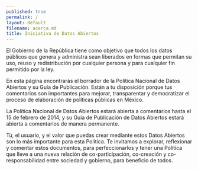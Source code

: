 ```yaml
---
published: true
permalink: /
layout: default
filename: acerca.md
title: Iniciativa de Datos Abiertos
---
```


El Gobierno de la República tiene como objetivo que todos los datos públicos que genera y
administra sean liberados en formas que permitan su uso, reuso y redistribución por cualquier persona
y para cualquier fin permitido por la ley.

En esta página encontrarás el borrador de la Política Nacional de Datos Abiertos y su Guía
de Publicación. Están a tu disposición porque tus comentarios son importantes para mejorar,
transparentar y democratizar el proceso de elaboración de políticas públicas en México.

La Política Nacional de Datos Abiertos estará abierta a comentarios hasta el 15 de febrero 
de 2014, y su Guía de Publicación de Datos Abiertos estará abierta a comentarios de manera 
permanente.

Tú, el usuario, y el valor que puedas crear mediante estos Datos Abiertos son lo más
importante para esta Política. Te invitamos a explorar, reflexionar y comentar estos 
documentos, para perfeccionarlos y tener una Política que lleve a una nueva relación
de co-participación, co-creación y co-responsabilidad entre sociedad y gobierno, para 
beneficio de todos.
